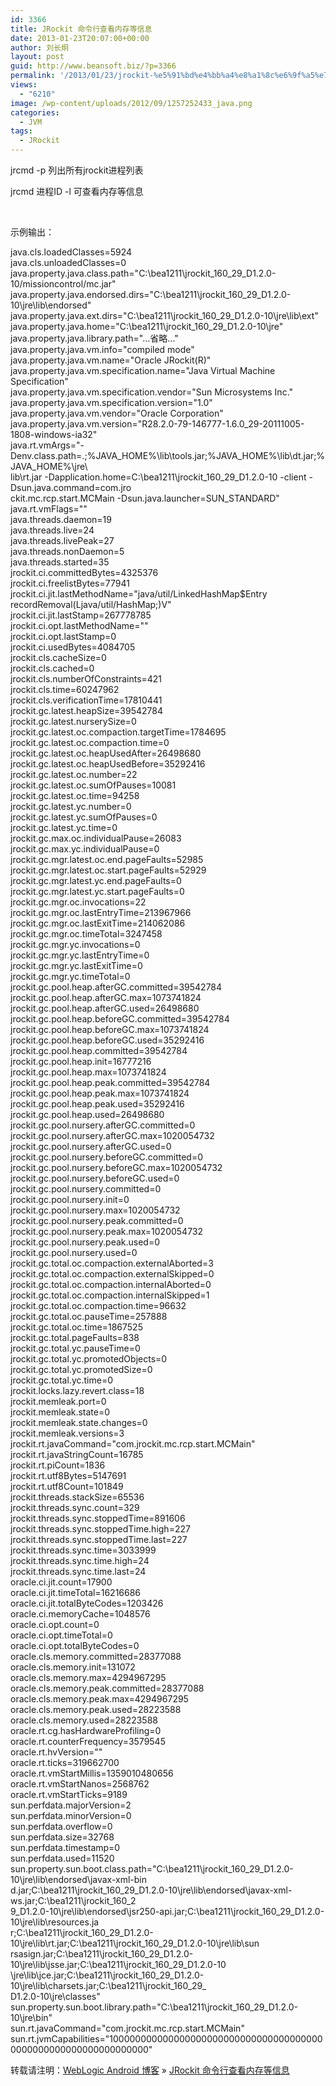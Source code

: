 ```yaml
---
id: 3366
title: JRockit 命令行查看内存等信息
date: 2013-01-23T20:07:00+00:00
author: 刘长炯
layout: post
guid: http://www.beansoft.biz/?p=3366
permalink: '/2013/01/23/jrockit-%e5%91%bd%e4%bb%a4%e8%a1%8c%e6%9f%a5%e7%9c%8b%e5%86%85%e5%ad%98%e7%ad%89%e4%bf%a1%e6%81%af/'
views:
  - "6210"
image: /wp-content/uploads/2012/09/1257252433_java.png
categories:
  - JVM
tags:
  - JRockit
---
```

jrcmd -p 列出所有jrockit进程列表

jrcmd 进程ID -l 可查看内存等信息

&#160;

示例输出：

java.cls.loadedClasses=5924   
java.cls.unloadedClasses=0   
java.property.java.class.path="C:\bea1211\jrockit\_160\_29_D1.2.0-10/missioncontrol/mc.jar"   
java.property.java.endorsed.dirs="C:\bea1211\jrockit\_160\_29_D1.2.0-10\jre\lib\endorsed"   
java.property.java.ext.dirs="C:\bea1211\jrockit\_160\_29_D1.2.0-10\jre\lib\ext"   
java.property.java.home="C:\bea1211\jrockit\_160\_29_D1.2.0-10\jre"   
java.property.java.library.path="&#8230;省略&#8230;"   
java.property.java.vm.info="compiled mode"   
java.property.java.vm.name="Oracle JRockit(R)"   
java.property.java.vm.specification.name="Java Virtual Machine Specification"   
java.property.java.vm.specification.vendor="Sun Microsystems Inc."   
java.property.java.vm.specification.version="1.0"   
java.property.java.vm.vendor="Oracle Corporation"   
java.property.java.vm.version="R28.2.0-79-146777-1.6.0_29-20111005-1808-windows-ia32"   
java.rt.vmArgs="-Denv.class.path=.;%JAVA\_HOME%\lib\tools.jar;%JAVA\_HOME%\lib\dt.jar;%JAVA_HOME%\jre\   
lib\rt.jar -Dapplication.home=C:\bea1211\jrockit\_160\_29_D1.2.0-10 -client -Dsun.java.command=com.jro   
ckit.mc.rcp.start.MCMain -Dsun.java.launcher=SUN_STANDARD"   
java.rt.vmFlags=""   
java.threads.daemon=19   
java.threads.live=24   
java.threads.livePeak=27   
java.threads.nonDaemon=5   
java.threads.started=35   
jrockit.ci.committedBytes=4325376   
jrockit.ci.freelistBytes=77941   
jrockit.ci.jit.lastMethodName="java/util/LinkedHashMap$Entry recordRemoval(Ljava/util/HashMap;)V"   
jrockit.ci.jit.lastStamp=267778785   
jrockit.ci.opt.lastMethodName=""   
jrockit.ci.opt.lastStamp=0   
jrockit.ci.usedBytes=4084705   
jrockit.cls.cacheSize=0   
jrockit.cls.cached=0   
jrockit.cls.numberOfConstraints=421   
jrockit.cls.time=60247962   
jrockit.cls.verificationTime=17810441   
jrockit.gc.latest.heapSize=39542784   
jrockit.gc.latest.nurserySize=0   
jrockit.gc.latest.oc.compaction.targetTime=1784695   
jrockit.gc.latest.oc.compaction.time=0   
jrockit.gc.latest.oc.heapUsedAfter=26498680   
jrockit.gc.latest.oc.heapUsedBefore=35292416   
jrockit.gc.latest.oc.number=22   
jrockit.gc.latest.oc.sumOfPauses=10081   
jrockit.gc.latest.oc.time=94258   
jrockit.gc.latest.yc.number=0   
jrockit.gc.latest.yc.sumOfPauses=0   
jrockit.gc.latest.yc.time=0   
jrockit.gc.max.oc.individualPause=26083   
jrockit.gc.max.yc.individualPause=0   
jrockit.gc.mgr.latest.oc.end.pageFaults=52985   
jrockit.gc.mgr.latest.oc.start.pageFaults=52929   
jrockit.gc.mgr.latest.yc.end.pageFaults=0   
jrockit.gc.mgr.latest.yc.start.pageFaults=0   
jrockit.gc.mgr.oc.invocations=22   
jrockit.gc.mgr.oc.lastEntryTime=213967966   
jrockit.gc.mgr.oc.lastExitTime=214062086   
jrockit.gc.mgr.oc.timeTotal=3247458   
jrockit.gc.mgr.yc.invocations=0   
jrockit.gc.mgr.yc.lastEntryTime=0   
jrockit.gc.mgr.yc.lastExitTime=0   
jrockit.gc.mgr.yc.timeTotal=0   
jrockit.gc.pool.heap.afterGC.committed=39542784   
jrockit.gc.pool.heap.afterGC.max=1073741824   
jrockit.gc.pool.heap.afterGC.used=26498680   
jrockit.gc.pool.heap.beforeGC.committed=39542784   
jrockit.gc.pool.heap.beforeGC.max=1073741824   
jrockit.gc.pool.heap.beforeGC.used=35292416   
jrockit.gc.pool.heap.committed=39542784   
jrockit.gc.pool.heap.init=16777216   
jrockit.gc.pool.heap.max=1073741824   
jrockit.gc.pool.heap.peak.committed=39542784   
jrockit.gc.pool.heap.peak.max=1073741824   
jrockit.gc.pool.heap.peak.used=35292416   
jrockit.gc.pool.heap.used=26498680   
jrockit.gc.pool.nursery.afterGC.committed=0   
jrockit.gc.pool.nursery.afterGC.max=1020054732   
jrockit.gc.pool.nursery.afterGC.used=0   
jrockit.gc.pool.nursery.beforeGC.committed=0   
jrockit.gc.pool.nursery.beforeGC.max=1020054732   
jrockit.gc.pool.nursery.beforeGC.used=0   
jrockit.gc.pool.nursery.committed=0   
jrockit.gc.pool.nursery.init=0   
jrockit.gc.pool.nursery.max=1020054732   
jrockit.gc.pool.nursery.peak.committed=0   
jrockit.gc.pool.nursery.peak.max=1020054732   
jrockit.gc.pool.nursery.peak.used=0   
jrockit.gc.pool.nursery.used=0   
jrockit.gc.total.oc.compaction.externalAborted=3   
jrockit.gc.total.oc.compaction.externalSkipped=0   
jrockit.gc.total.oc.compaction.internalAborted=0   
jrockit.gc.total.oc.compaction.internalSkipped=1   
jrockit.gc.total.oc.compaction.time=96632   
jrockit.gc.total.oc.pauseTime=257888   
jrockit.gc.total.oc.time=1867525   
jrockit.gc.total.pageFaults=838   
jrockit.gc.total.yc.pauseTime=0   
jrockit.gc.total.yc.promotedObjects=0   
jrockit.gc.total.yc.promotedSize=0   
jrockit.gc.total.yc.time=0   
jrockit.locks.lazy.revert.class=18   
jrockit.memleak.port=0   
jrockit.memleak.state=0   
jrockit.memleak.state.changes=0   
jrockit.memleak.versions=3   
jrockit.rt.javaCommand="com.jrockit.mc.rcp.start.MCMain"   
jrockit.rt.javaStringCount=16785   
jrockit.rt.piCount=1836   
jrockit.rt.utf8Bytes=5147691   
jrockit.rt.utf8Count=101849   
jrockit.threads.stackSize=65536   
jrockit.threads.sync.count=329   
jrockit.threads.sync.stoppedTime=891606   
jrockit.threads.sync.stoppedTime.high=227   
jrockit.threads.sync.stoppedTime.last=227   
jrockit.threads.sync.time=3033999   
jrockit.threads.sync.time.high=24   
jrockit.threads.sync.time.last=24   
oracle.ci.jit.count=17900   
oracle.ci.jit.timeTotal=16216686   
oracle.ci.jit.totalByteCodes=1203426   
oracle.ci.memoryCache=1048576   
oracle.ci.opt.count=0   
oracle.ci.opt.timeTotal=0   
oracle.ci.opt.totalByteCodes=0   
oracle.cls.memory.committed=28377088   
oracle.cls.memory.init=131072   
oracle.cls.memory.max=4294967295   
oracle.cls.memory.peak.committed=28377088   
oracle.cls.memory.peak.max=4294967295   
oracle.cls.memory.peak.used=28223588   
oracle.cls.memory.used=28223588   
oracle.rt.cg.hasHardwareProfiling=0   
oracle.rt.counterFrequency=3579545   
oracle.rt.hvVersion=""   
oracle.rt.ticks=319662700   
oracle.rt.vmStartMillis=1359010480656   
oracle.rt.vmStartNanos=2568762   
oracle.rt.vmStartTicks=9189   
sun.perfdata.majorVersion=2   
sun.perfdata.minorVersion=0   
sun.perfdata.overflow=0   
sun.perfdata.size=32768   
sun.perfdata.timestamp=0   
sun.perfdata.used=11520   
sun.property.sun.boot.class.path="C:\bea1211\jrockit\_160\_29_D1.2.0-10\jre\lib\endorsed\javax-xml-bin   
d.jar;C:\bea1211\jrockit\_160\_29\_D1.2.0-10\jre\lib\endorsed\javax-xml-ws.jar;C:\bea1211\jrockit\_160_2   
9\_D1.2.0-10\jre\lib\endorsed\jsr250-api.jar;C:\bea1211\jrockit\_160\_29\_D1.2.0-10\jre\lib\resources.ja   
r;C:\bea1211\jrockit\_160\_29\_D1.2.0-10\jre\lib\rt.jar;C:\bea1211\jrockit\_160\_29\_D1.2.0-10\jre\lib\sun   
rsasign.jar;C:\bea1211\jrockit\_160\_29\_D1.2.0-10\jre\lib\jsse.jar;C:\bea1211\jrockit\_160\_29\_D1.2.0-10   
\jre\lib\jce.jar;C:\bea1211\jrockit\_160\_29\_D1.2.0-10\jre\lib\charsets.jar;C:\bea1211\jrockit\_160\_29\_   
D1.2.0-10\jre\classes"   
sun.property.sun.boot.library.path="C:\bea1211\jrockit\_160\_29_D1.2.0-10\jre\bin"   
sun.rt.javaCommand="com.jrockit.mc.rcp.start.MCMain"   
sun.rt.jvmCapabilities="1000000000000000000000000000000000000000000000000000000000000000"

转载请注明：[WebLogic Android 博客](http://www.beansoft.biz) &raquo; [JRockit 命令行查看内存等信息](http://www.beansoft.biz/2013/01/23/jrockit-%e5%91%bd%e4%bb%a4%e8%a1%8c%e6%9f%a5%e7%9c%8b%e5%86%85%e5%ad%98%e7%ad%89%e4%bf%a1%e6%81%af/)